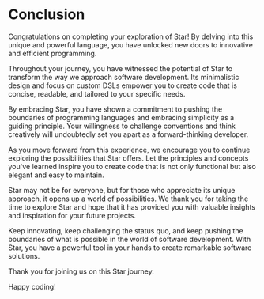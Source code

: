 # Conclusion

Congratulations on completing your exploration of Star! By delving
into this unique and powerful language, you have unlocked new doors to
innovative and efficient programming.

Throughout your journey, you have witnessed the potential of Star to
transform the way we approach software development. Its minimalistic
design and focus on custom DSLs empower you to create code that is
concise, readable, and tailored to your specific needs.

By embracing Star, you have shown a commitment to pushing the
boundaries of programming languages and embracing simplicity as a
guiding principle. Your willingness to challenge conventions and think
creatively will undoubtedly set you apart as a forward-thinking
developer.

As you move forward from this experience, we encourage you to continue
exploring the possibilities that Star offers. Let the principles and
concepts you've learned inspire you to create code that is not only
functional but also elegant and easy to maintain.

Star may not be for everyone, but for those who appreciate its
unique approach, it opens up a world of possibilities. We thank you for
taking the time to explore Star and hope that it has provided you
with valuable insights and inspiration for your future projects.

Keep innovating, keep challenging the status quo, and keep pushing the
boundaries of what is possible in the world of software development.
With Star, you have a powerful tool in your hands to create
remarkable software solutions.

Thank you for joining us on this Star journey.

Happy coding!
